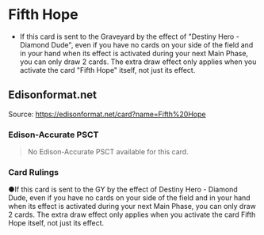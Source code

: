 # Fifth Hope

*   If this card is sent to the Graveyard by the effect of "Destiny Hero - Diamond Dude", even if you have no cards on your side of the field and in your hand when its effect is activated during your next Main Phase, you can only draw 2 cards. The extra draw effect only applies when you activate the card "Fifth Hope" itself, not just its effect.

## Edisonformat.net

Source: https://edisonformat.net/card?name=Fifth%20Hope

### Edison-Accurate PSCT

> No Edison-Accurate PSCT available for this card.

### Card Rulings

●If this card is sent to the GY by the effect of Destiny Hero - Diamond Dude, even if you have no cards on your side of the field and in your hand when its effect is activated during your next Main Phase, you can only draw 2 cards. The extra draw effect only applies when you activate the card Fifth Hope itself, not just its effect.
            